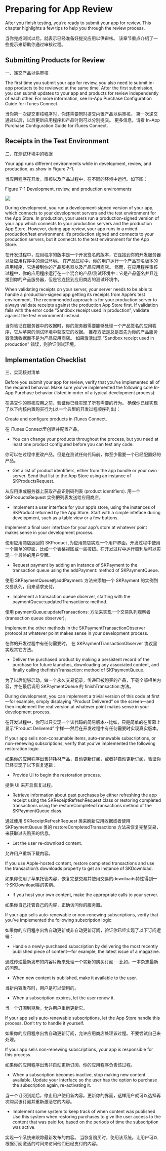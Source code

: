 # Preparing for App Review

After you finish testing, you’re ready to submit your app for review. This chapter highlights a few tips to help you through the review process.

当你完成测试以后，就表示已经准备好提交应用以供审核。 该章节重点介绍了一些提示来帮助你通过审核过程。

## Submitting Products for Review

一、递交产品以供审核

The first time you submit your app for review, you also need to submit in-app products to be reviewed at the same time. After the first submission, you can submit updates to your app and products for review independently of each other. For more information, see In-App Purchase Configuration Guide for iTunes Connect.

当你第一次提交审核程序时，你还需要同时提交内置产品以供审核。 第一次递交通过以后，以后更新应用程序和产品时则可以分别提交。 更多信息，请看 In-App Purchase Configuration Guide for iTunes Connect.

## Receipts in the Test Environment

二、在测试环境中的收据

Your app runs different environments while in development, review, and production, as show in Figure 7-1.

当应用程序在开发，审核以及产品过程中，在不同的环境中运行。如下图：

Figure 7-1  Development, review, and production environments

![](images/11.png)

During development, you run a development-signed version of your app, which connects to your development servers and the test environment for the App Store. In production, your users run a production-signed version of your app which connects to your production servers and the production App Store. However, during app review, your app runs in a mixed production/test environment: it’s production signed and connects to your production servers, but it connects to the test environment for the App Store.

在开发过程中，应用程序的版本是一个开发签名的版本，它连接到你的开发服务器以及应用程序中的测试环境。 在产品过程中，你的用户运行一个产品签名版本的应用程序，它连接到你的产品服务器以及产品应用商店。 然而，在应用程序审核过程中，你的应用程序运行在一个混合的产品/测试环境中：它是产品签名并且连接到你的产品服务器，但是它连接到应用商店的测试环境中。

When validating receipts on your server, your server needs to be able to handle a production-signed app getting its receipts from Apple’s test environment. The recommended approach is for your production server to always validate receipts against the production App Store first. If validation fails with the error code “Sandbox receipt used in production”, validate against the test environment instead.

当你验证在服务器中的收据时，你的服务器需要能够处理一个产品签名的应用程序，它从苹果的测试环境中获取它的收据。 推荐方法是总是首先为你的产品服务器激活收据而不是为产品应用商店。 如果激活出现 “Sandbox receipt used in production" 错误，则验证测试环境。

## Implementation Checklist

三、实现核对清单

Before you submit your app for review, verify that you’ve implemented all of the required behavior. Make sure you’ve implemented the following core In-App Purchase behavior (listed in order of a typical development process):

在递交你的审核应用之前，验证你已经实现了所有需要的行为。 确保你已经实现了以下内核内置购买行为(以一个典型的开发过程顺序列出)：

Create and configure products in iTunes Connect.

在 iTunes Connect里创建并配置产品。

- You can change your products throughout the process, but you need at least one product configured before you can test any code.

你可以在过程中更改产品，但是在测试任何代码前，你至少需要一个已经配置好的产品。

- Get a list of product identifiers, either from the app bundle or your own server. Send that list to the App Store using an instance of SKProductsRequest.

从应用束或服务器上获取产品识别码列表 (product identifiers). 用一个 SKProductsRequest 实例把列表发送给应用商店。

- Implement a user interface for your app’s store, using the instances of SKProduct returned by the App Store. Start with a simple inteface during development, such as a table view or a few buttons.

Implement a final user interface for your app’s store at whatever point makes sense in your development process.

使用应用商店返回的 SKProduct ,为应用商店实现一个用户界面。开发过程中使用一个简单的界面，比如一个表格视图或一些按钮。在开发过程中运行顺利后可以实现一个最终的用户界面。

- Request payment by adding an instance of SKPayment to the transaction queue using the addPayment: method of SKPaymentQueue.

使用 SKPaymentQueue的addPayment: 方法来添加一个 SKPayment 的实例到交易队列，用来请求支付。

- Implement a transaction queue observer, starting with the paymentQueue:updatedTransactions: method.

使用 paymentQueue:updateTransactions: 方法来实现一个交易队列观察者 (transaction queue observer)。

Implement the other methods in the SKPaymentTransactionObserver protocol at whatever point makes sense in your development process.

在你的开发过程中有任何需要时， 在 SKPaymentTransactionObserver 协议里实现其它方法。

- Deliver the purchased product by making a persistent record of the purchase for future launches, downloading any associated content, and finally calling thefinishTransaction: method of SKPaymentQueue.

为了以后能够启动，做一个永久交易记录，传递已被购买的产品，下载全部相关内容，并在最后调用  SKPaymentQueue 的 finishTransaction:方法。

During development, you can implement a trivial version of this code at first—for example, simply displaying “Product Delivered” on the screen—and then implement the real version at whatever point makes sense in your development process.

在开发过程中，你可以只实现一个该代码的简易版本--比如，只是简单的在屏幕上显示“Product Delivered” 字样---然后在开发过程中有任何需要时实现真实版本。 

If your app sells non-consumable items, auto-renewable subscriptions, or non-renewing subscriptions, verify that you’ve implemented the following restoration logic:

如果你的应用程序出售非耗材产品，自动更新订阅，或者非自动更新订阅，验证你已经实现了以下恢复逻辑：

- Provide UI to begin the restoration process.

提供 UI 来开启恢复过程。 

- Retrieve information about past purchases by either refreshing the app receipt using the SKReceiptRefreshRequest class or restoring completed transactions using the restoreCompletedTransactions method of the SKPaymentQueue class.

通过使用 SKReceiptRefreshRequest 类来刷新应用收据或者使用 SKPaymentQueue 类的  restoreCompletedTransactions 方法来恢复完整交易，来获取过去购买的信息。

- Let the user re-download content.

允许用户重新下载内容。

If you use Apple-hosted content, restore completed transactions and use the transaction’s downloads property to get an instance of SKDownload.

如果你使用了苹果托管内容，恢复完整交易并使用交易的downloads特性得到一个SKDownload类的实例。

- If you host your own content, make the appropriate calls to your server.

如果你自己托管自己的内容，正确访问你的服务器。

If your app sells auto-renewable or non-renewing subscriptions, verify that you’ve implemented the following subscription logic:

如果你的应用程序出售自动更新或非自动更新订阅，验证你已经实现了以下订阅逻辑：

- Handle a newly-purchased subscription by delivering the most recently published piece of content—for example, the latest issue of a magazine.

通过传递最新发布的内容片断来处理一个崭新的购买订阅---比如，一本杂志最新的问题。

- When new content is published, make it available to the user.

当新内容发布时，用户是可以使用的。

- When a subscription expires, let the user renew it.

当一个订阅到期后，允许用户重新更新它。

If your app sells auto-renewable subscriptions, let the App Store handle this process. Don’t try to handle it yourself.

如果你的应用程序出售自动更新订阅，允许应用商店处理该过程。不要尝试自己来处理。

If your app sells non-renewing subscriptions, your app is responsible for this process.

如果你的应用程序出售非自动更新订阅，你的应用程序负责该过程。

- When a subscription becomes inactive, stop making new content available. Update your interface so the user has the option to purchase the subscription again, re-activating it.

当一个订阅到期后，停止用户使用新内容。更新你的界面，这样用户就可以选择再次购买该订阅并重新激活它的内容。

- Implement some system to keep track of when content was published. Use this system when restoring purchases to give the user access to the content that was paid for, based on the periods of time the subscription was active.

实现一个系统来跟踪最新发布的内容。 当恢复购买时，使用该系统，让用户可以根据订阅激活的时间来访问他们已经支付的内容。